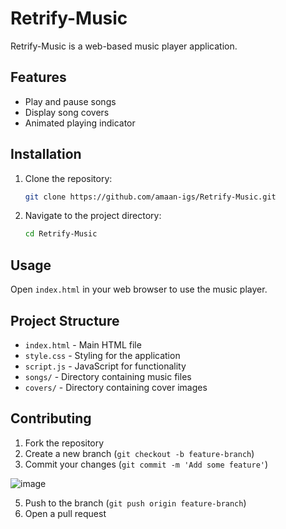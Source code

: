 # Retrify-Music

Retrify-Music is a web-based music player application.

## Features

- Play and pause songs
- Display song covers
- Animated playing indicator

## Installation

1. Clone the repository:
   ```sh
   git clone https://github.com/amaan-igs/Retrify-Music.git
2. Navigate to the project directory:
   ```sh
   cd Retrify-Music
   
## Usage
Open `index.html` in your web browser to use the music player.

## Project Structure
- `index.html` - Main HTML file
- `style.css` - Styling for the application
- `script.js` - JavaScript for functionality
- `songs/` - Directory containing music files
- `covers/` - Directory containing cover images

## Contributing
1. Fork the repository
2. Create a new branch (`git checkout -b feature-branch`)
3. Commit your changes (`git commit -m 'Add some feature'`)

![image](https://github.com/amaan-igs/Retrify-Music/assets/172314900/238c08e0-918a-4a12-bb79-f47253181ef6)

5. Push to the branch (`git push origin feature-branch`)
6. Open a pull request
